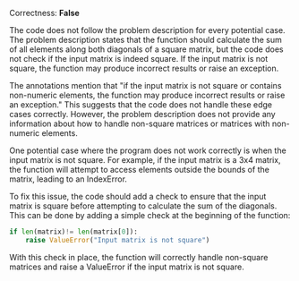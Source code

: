 Correctness: **False**

The code does not follow the problem description for every potential case. The problem description states that the function should calculate the sum of all elements along both diagonals of a square matrix, but the code does not check if the input matrix is indeed square. If the input matrix is not square, the function may produce incorrect results or raise an exception.

The annotations mention that "if the input matrix is not square or contains non-numeric elements, the function may produce incorrect results or raise an exception." This suggests that the code does not handle these edge cases correctly. However, the problem description does not provide any information about how to handle non-square matrices or matrices with non-numeric elements.

One potential case where the program does not work correctly is when the input matrix is not square. For example, if the input matrix is a 3x4 matrix, the function will attempt to access elements outside the bounds of the matrix, leading to an IndexError.

To fix this issue, the code should add a check to ensure that the input matrix is square before attempting to calculate the sum of the diagonals. This can be done by adding a simple check at the beginning of the function:
```python
if len(matrix)!= len(matrix[0]):
    raise ValueError("Input matrix is not square")
```
With this check in place, the function will correctly handle non-square matrices and raise a ValueError if the input matrix is not square.